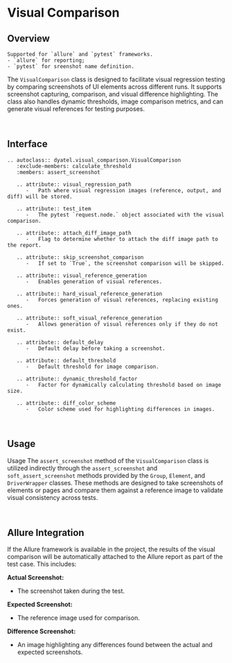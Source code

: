 # Visual Comparison 

## Overview

```{attention}
Supported for `allure` and `pytest` frameworks.
- `allure` for reporting;
- `pytest` for sreenshot name definition.
```

The `VisualComparison` class is designed to facilitate visual regression testing by comparing screenshots of UI 
elements across different runs. It supports screenshot capturing, comparison, and visual difference highlighting. 
The class also handles dynamic thresholds, image comparison metrics, and can generate visual references for testing purposes.

<br>

## Interface

```{eval-rst}  
.. autoclass:: dyatel.visual_comparison.VisualComparison 
   :exclude-members: calculate_threshold 
   :members: assert_screenshot
   
   .. attribute:: visual_regression_path
      -   Path where visual regression images (reference, output, and diff) will be stored. 
   
   .. attribute:: test_item
      -   The pytest `request.node.` object associated with the visual comparison.
   
   .. attribute:: attach_diff_image_path
      -   Flag to determine whether to attach the diff image path to the report. 
   
   .. attribute:: skip_screenshot_comparison
      -   If set to `True`, the screenshot comparison will be skipped. 
   
   .. attribute:: visual_reference_generation
      -   Enables generation of visual references. 
   
   .. attribute:: hard_visual_reference_generation
      -   Forces generation of visual references, replacing existing ones. 
   
   .. attribute:: soft_visual_reference_generation
      -   Allows generation of visual references only if they do not exist. 
   
   .. attribute:: default_delay
      -   Default delay before taking a screenshot. 
   
   .. attribute:: default_threshold
      -   Default threshold for image comparison. 
   
   .. attribute:: dynamic_threshold_factor
      -   Factor for dynamically calculating threshold based on image size. 
   
   .. attribute:: diff_color_scheme
      -   Color scheme used for highlighting differences in images. 
```

<br>

## Usage

Usage
The `assert_screenshot` method of the `VisualComparison` class is utilized indirectly through the `assert_screenshot`
and `soft_assert_screenshot` methods provided by the `Group`, `Element`, and `DriverWrapper` classes. 
These methods are designed to take screenshots of elements or pages and compare them against a reference image to 
validate visual consistency across tests.

<br>

## Allure Integration
If the Allure framework is available in the project, the results of the visual comparison will be automatically 
attached to the Allure report as part of the test case. This includes:

**Actual Screenshot:**
   - The screenshot taken during the test.

**Expected Screenshot:**
   - The reference image used for comparison.

**Difference Screenshot:**
   - An image highlighting any differences found between the actual and expected screenshots.
